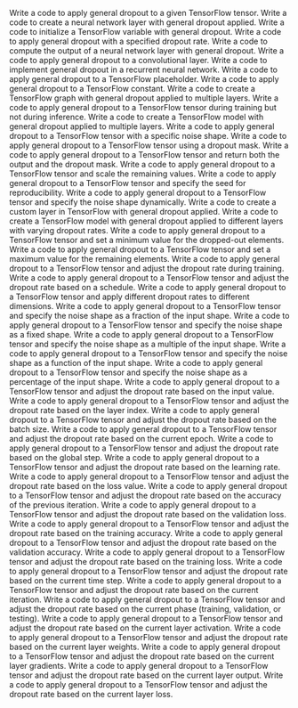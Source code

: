 Write a code to apply general dropout to a given TensorFlow tensor.
Write a code to create a neural network layer with general dropout applied.
Write a code to initialize a TensorFlow variable with general dropout.
Write a code to apply general dropout with a specified dropout rate.
Write a code to compute the output of a neural network layer with general dropout.
Write a code to apply general dropout to a convolutional layer.
Write a code to implement general dropout in a recurrent neural network.
Write a code to apply general dropout to a TensorFlow placeholder.
Write a code to apply general dropout to a TensorFlow constant.
Write a code to create a TensorFlow graph with general dropout applied to multiple layers.
Write a code to apply general dropout to a TensorFlow tensor during training but not during inference.
Write a code to create a TensorFlow model with general dropout applied to multiple layers.
Write a code to apply general dropout to a TensorFlow tensor with a specific noise shape.
Write a code to apply general dropout to a TensorFlow tensor using a dropout mask.
Write a code to apply general dropout to a TensorFlow tensor and return both the output and the dropout mask.
Write a code to apply general dropout to a TensorFlow tensor and scale the remaining values.
Write a code to apply general dropout to a TensorFlow tensor and specify the seed for reproducibility.
Write a code to apply general dropout to a TensorFlow tensor and specify the noise shape dynamically.
Write a code to create a custom layer in TensorFlow with general dropout applied.
Write a code to create a TensorFlow model with general dropout applied to different layers with varying dropout rates.
Write a code to apply general dropout to a TensorFlow tensor and set a minimum value for the dropped-out elements.
Write a code to apply general dropout to a TensorFlow tensor and set a maximum value for the remaining elements.
Write a code to apply general dropout to a TensorFlow tensor and adjust the dropout rate during training.
Write a code to apply general dropout to a TensorFlow tensor and adjust the dropout rate based on a schedule.
Write a code to apply general dropout to a TensorFlow tensor and apply different dropout rates to different dimensions.
Write a code to apply general dropout to a TensorFlow tensor and specify the noise shape as a fraction of the input shape.
Write a code to apply general dropout to a TensorFlow tensor and specify the noise shape as a fixed shape.
Write a code to apply general dropout to a TensorFlow tensor and specify the noise shape as a multiple of the input shape.
Write a code to apply general dropout to a TensorFlow tensor and specify the noise shape as a function of the input shape.
Write a code to apply general dropout to a TensorFlow tensor and specify the noise shape as a percentage of the input shape.
Write a code to apply general dropout to a TensorFlow tensor and adjust the dropout rate based on the input value.
Write a code to apply general dropout to a TensorFlow tensor and adjust the dropout rate based on the layer index.
Write a code to apply general dropout to a TensorFlow tensor and adjust the dropout rate based on the batch size.
Write a code to apply general dropout to a TensorFlow tensor and adjust the dropout rate based on the current epoch.
Write a code to apply general dropout to a TensorFlow tensor and adjust the dropout rate based on the global step.
Write a code to apply general dropout to a TensorFlow tensor and adjust the dropout rate based on the learning rate.
Write a code to apply general dropout to a TensorFlow tensor and adjust the dropout rate based on the loss value.
Write a code to apply general dropout to a TensorFlow tensor and adjust the dropout rate based on the accuracy of the previous iteration.
Write a code to apply general dropout to a TensorFlow tensor and adjust the dropout rate based on the validation loss.
Write a code to apply general dropout to a TensorFlow tensor and adjust the dropout rate based on the training accuracy.
Write a code to apply general dropout to a TensorFlow tensor and adjust the dropout rate based on the validation accuracy.
Write a code to apply general dropout to a TensorFlow tensor and adjust the dropout rate based on the training loss.
Write a code to apply general dropout to a TensorFlow tensor and adjust the dropout rate based on the current time step.
Write a code to apply general dropout to a TensorFlow tensor and adjust the dropout rate based on the current iteration.
Write a code to apply general dropout to a TensorFlow tensor and adjust the dropout rate based on the current phase (training, validation, or testing).
Write a code to apply general dropout to a TensorFlow tensor and adjust the dropout rate based on the current layer activation.
Write a code to apply general dropout to a TensorFlow tensor and adjust the dropout rate based on the current layer weights.
Write a code to apply general dropout to a TensorFlow tensor and adjust the dropout rate based on the current layer gradients.
Write a code to apply general dropout to a TensorFlow tensor and adjust the dropout rate based on the current layer output.
Write a code to apply general dropout to a TensorFlow tensor and adjust the dropout rate based on the current layer loss.